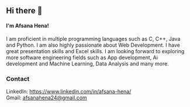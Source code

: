 ## Hi there 👋
#### I'm Afsana Hena!
I am proficient in multiple programming languages such as C, C++, Java and Python. I am also highly passionate about Web Development. I have great presentation skills and Excel skills. I am looking forward to exploring more software engineering fields such as App development, Ai development and Machine Learning, Data Analysis and many more.

### Contact
LinkedIn: https://www.linkedin.com/in/afsana-hena/
</br>
Gmail: afsanahena24@gmail.com
